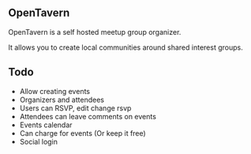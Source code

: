OpenTavern
------------

OpenTavern is a self hosted meetup group organizer.

It allows you to create local communities around shared interest groups.


Todo
-------

* Allow creating events
* Organizers and attendees
* Users can RSVP, edit change rsvp
* Attendees can leave comments on events
* Events calendar
* Can charge for events (Or keep it free)
* Social login
